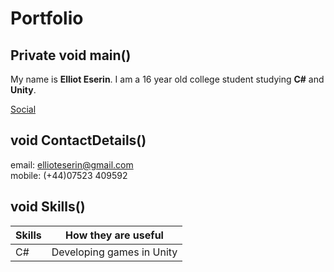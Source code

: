 # Portfolio
## Private void main()

My name is **Elliot Eserin**. I am a 16 year old college student studying **C#** and **Unity**.

[Social](portfolio/social.md)<br/>

## void ContactDetails()

email: ellioteserin@gmail.com  
mobile: (+44)07523 409592 

## void Skills()

| Skills | How they are useful |
| ------ | ------------------- |
| C#     | Developing games in Unity |
